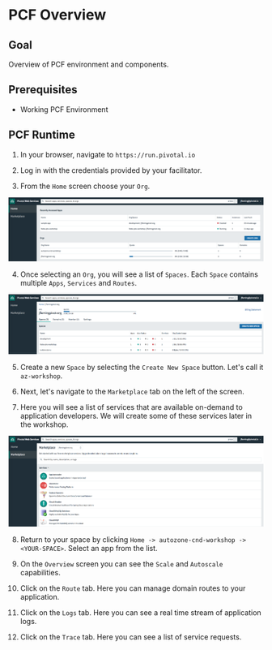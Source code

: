 # PCF Overview

## Goal
Overview of PCF environment and components.

## Prerequisites

+ Working PCF Environment

## PCF Runtime

1. In your browser, navigate to `https://run.pivotal.io`

2. Log in with the credentials provided by your facilitator.

3. From the `Home` screen choose your `Org`.

!['Home'](home.png)

4. Once selecting an `Org`, you will see a list of `Spaces`.  Each `Space` contains multiple `Apps`, `Services` and `Routes`.

!['Org'](org.png)

5. Create a new `Space` by selecting the `Create New Space` button.  Let's call it `az-workshop`.

6. Next, let's navigate to the `Marketplace` tab on the left of the screen.

7. Here you will see a list of services that are available on-demand to application developers.  We will create some of these services later in the workshop.

!['Marketplace'](marketplace.png)

8. Return to your space by clicking `Home -> autozone-cnd-workshop -> <YOUR-SPACE>`.  Select an app from the list.    

9. On the `Overview` screen you can see the `Scale` and `Autoscale` capabilities.

10. Click on the `Route` tab.  Here you can manage domain routes to your application.

11. Click on the `Logs` tab.  Here you can see a real time stream of application logs.

12. Click on the `Trace` tab.  Here you can see a list of service requests.
